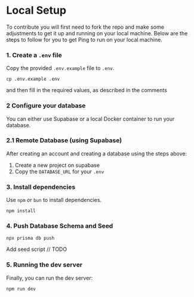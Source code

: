 # Local Setup

To contribute you will first need to fork the repo and make some adjustments to
get it up and running on your local machine. Below are the steps to follow for you to get Ping to run on your local machine.

### 1. Create a `.env` file

Copy the provided `.env.example` file to `.env`.

```
cp .env.example .env
```

and then fill in the required values, as described in the comments

### 2 Configure your database

You can either use Supabase or a local Docker container to run your database.

### 2.1 Remote Database (using Supabase)

After creating an account and creating a database using the steps above:

1. Create a new project on supabase
2. Copy the `DATABASE_URL` for your `.env`

### 3. Install dependencies

Use `npm` or `bun` to install dependencies.

```
npm install
```

### 4. Push Database Schema and Seed

```
npx prisma db push 
```

Add seed script // TODO


### 5. Running the dev server

Finally, you can run the dev server:

```
npm run dev
```
